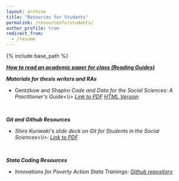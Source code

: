 ```yaml
---
layout: archive
title: "Resources for Students"
permalink: /resourcesforstudents/
author_profile: true
redirect_from:
  - /resume
---
```


{% include base_path %}


<a href="https://niemesgt.github.io/readingguides/"><i><b>How to read an academic paper for class (Reading Guides)</b> </i> </a>
<br />


<i><b>Materials for thesis writers and RAs</b> </i>
<br />


<ul>
<li>Gentzkow and Shapiro <i>Code and Data for the Social Sciences: A Practitioner's Guide<\i> <a href="https://niemesgt.github.io/files/GentzkowRothstein_CodeAndData.pdf">Link to PDF</a> <a href="http://web.stanford.edu/~gentzkow/research/CodeAndData.xhtml">HTML Version</a></li>
</ul>
<br />


<i><b>Git and Github Resources</b> </i>
<br />

<ul>
<li>Shiro Kuriwaki's slide deck on <i>Git for Students in the Social Sciences<\i>: <a href="https://niemesgt.github.io/files/kuriwaki_github_handout.pdf">Link to PDF</a></li>
</ul>
<br />


<i><b>Stata Coding Resources</b> </i>
<br />

<ul>
<li>Innovations for Poverty Action Stata Trainings: <a href="https://github.com/PovertyAction/IPA-Stata-Trainings">Github repository</a></li>
</ul>
  